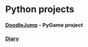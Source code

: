 # Python projects

### [DoodleJump](https://github.com/YuliaMenshikh/Python_project/tree/master/review) - PyGame project

### [Diary](https://github.com/YuliaMenshikh/Python_project/tree/master/review2)
